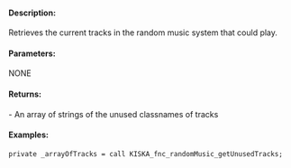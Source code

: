 #### Description:
Retrieves the current tracks in the random music system that could play.

#### Parameters:
NONE

#### Returns:
<ARRAY> - An array of strings of the unused classnames of tracks

#### Examples:
```sqf
private _arrayOfTracks = call KISKA_fnc_randomMusic_getUnusedTracks;
   ```

